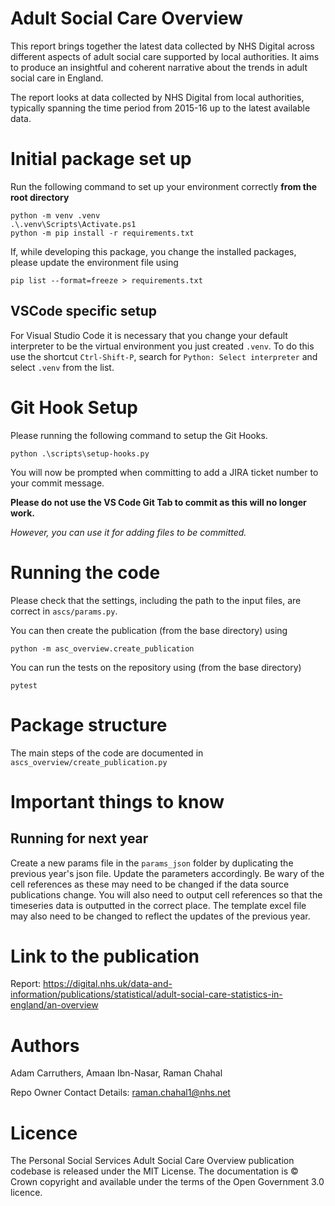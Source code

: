 # Adult Social Care Overview
This report brings together the latest data collected by NHS Digital across different aspects of adult social care supported by local authorities. It aims to produce an insightful and coherent narrative about the trends in adult social care in England.

The report looks at data collected by NHS Digital from local authorities, typically spanning the time period from 2015-16 up to the latest available data.

# Initial package set up

Run the following command to set up your environment correctly **from the root directory**

```
python -m venv .venv
.\.venv\Scripts\Activate.ps1
python -m pip install -r requirements.txt
```

If, while developing this package, you change the installed packages, please update the environment file using

```
pip list --format=freeze > requirements.txt
```

## VSCode specific setup

For Visual Studio Code it is necessary that you change your default interpreter to be the virtual environment you just created `.venv`. To do this use the shortcut `Ctrl-Shift-P`, search for `Python: Select interpreter` and select `.venv` from the list.

# Git Hook Setup

Please running the following command to setup the Git Hooks.

```
python .\scripts\setup-hooks.py
```

You will now be prompted when committing to add a JIRA ticket number to your commit message.

**Please do not use the VS Code Git Tab to commit as this will no longer work.**

_However, you can use it for adding files to be committed._

# Running the code

Please check that the settings, including the path to the input files, are correct in `ascs/params.py`.

You can then create the publication (from the base directory) using

```
python -m asc_overview.create_publication
```

You can run the tests on the repository using (from the base directory)

```
pytest
```

# Package structure

The main steps of the code are documented in `ascs_overview/create_publication.py`

# Important things to know

## Running for next year

Create a new params file in the `params_json` folder by duplicating the previous year's json file. Update the parameters accordingly. Be wary of the cell references as these may need to be changed if the data source publications change. You will also need to output cell references so that the timeseries data is outputted in the correct place. The template excel file may also need to be changed to reflect the updates of the previous year.

# Link to the publication

Report:
https://digital.nhs.uk/data-and-information/publications/statistical/adult-social-care-statistics-in-england/an-overview

# Authors
Adam Carruthers, Amaan Ibn-Nasar, Raman Chahal

Repo Owner Contact Details: raman.chahal1@nhs.net

# Licence

The Personal Social Services Adult Social Care Overview publication codebase is released under the MIT License.
The documentation is © Crown copyright and available under the terms of the Open Government 3.0 licence.
